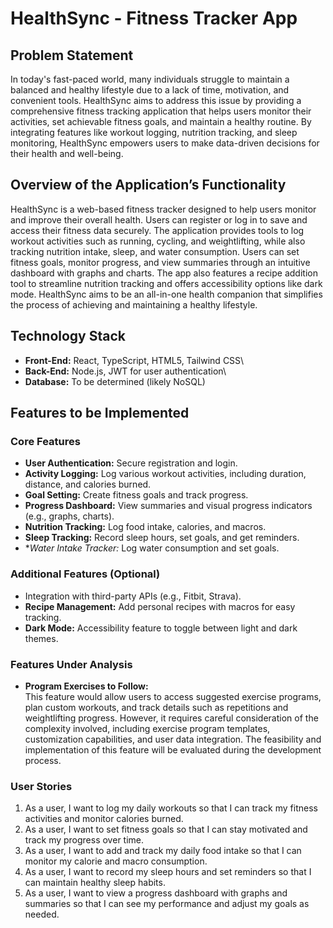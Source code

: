 # HealthSync - Fitness Tracker App

## Problem Statement
In today's fast-paced world, many individuals struggle to maintain a balanced and healthy lifestyle due to a lack of time, motivation, and convenient tools. HealthSync aims to address this issue by providing a comprehensive fitness tracking application that helps users monitor their activities, set achievable fitness goals, and maintain a healthy routine. By integrating features like workout logging, nutrition tracking, and sleep monitoring, HealthSync empowers users to make data-driven decisions for their health and well-being.

## Overview of the Application’s Functionality
HealthSync is a web-based fitness tracker designed to help users monitor and improve their overall health. Users can register or log in to save and access their fitness data securely. The application provides tools to log workout activities such as running, cycling, and weightlifting, while also tracking nutrition intake, sleep, and water consumption. Users can set fitness goals, monitor progress, and view summaries through an intuitive dashboard with graphs and charts. The app also features a recipe addition tool to streamline nutrition tracking and offers accessibility options like dark mode. HealthSync aims to be an all-in-one health companion that simplifies the process of achieving and maintaining a healthy lifestyle.

## Technology Stack

- **Front-End:** React, TypeScript, HTML5, Tailwind CSS\
- **Back-End:** Node.js, JWT for user authentication\
- **Database:** To be determined (likely NoSQL)

## Features to be Implemented

### Core Features

- **User Authentication:** Secure registration and login.
- **Activity Logging:** Log various workout activities, including duration, distance, and calories burned.
- **Goal Setting:** Create fitness goals and track progress.
- **Progress Dashboard:** View summaries and visual progress indicators (e.g., graphs, charts).
- **Nutrition Tracking:** Log food intake, calories, and macros.
- **Sleep Tracking:** Record sleep hours, set goals, and get reminders.
- **Water Intake Tracker:* Log water consumption and set goals.

### Additional Features (Optional)

- Integration with third-party APIs (e.g., Fitbit, Strava).
- **Recipe Management:** Add personal recipes with macros for easy tracking.
- **Dark Mode:** Accessibility feature to toggle between light and dark themes.

### Features Under Analysis

- **Program Exercises to Follow:**\
This feature would allow users to access suggested exercise programs, plan custom workouts, and track details such as repetitions and weightlifting progress. However, it requires careful consideration of the complexity involved, including exercise program templates, customization capabilities, and user data integration. The feasibility and implementation of this feature will be evaluated during the development process.

### User Stories

1. As a user, I want to log my daily workouts so that I can track my fitness activities and monitor calories burned.
2. As a user, I want to set fitness goals so that I can stay motivated and track my progress over time.
3. As a user, I want to add and track my daily food intake so that I can monitor my calorie and macro consumption.
4. As a user, I want to record my sleep hours and set reminders so that I can maintain healthy sleep habits.
5. As a user, I want to view a progress dashboard with graphs and summaries so that I can see my performance and adjust my goals as needed.
